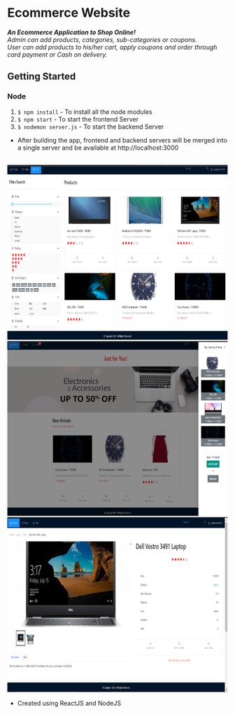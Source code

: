 # Ecommerce Website

**_An Ecommerce Application to Shop Online!_**
<br />
_Admin can add products, categories, sub-categories or coupons._
<br />
_User can add products to his/her cart, apply coupons and order through card payment or Cash on delivery._

## Getting Started

### Node

1. `$ npm install` - To install all the node modules
2. `$ npm start` - To start the frontend Server
3. `$ nodemon server.js` - To start the backend Server

- After building the app, frontend and backend servers will be merged into a single server and be available at http://localhost:3000

<br />
<img src="client/src/images/shopPage.png" height="400px" width="800px" />
<br />
<img src="client/src/images/home.png" height="400px" width="800px" />
<br />
<img src="client/src/images/singleProduct.png" height="400px" width="800px" />
<br />

- Created using ReactJS and NodeJS
